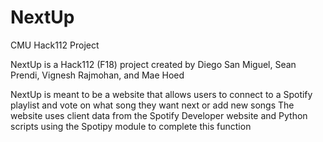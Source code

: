 # NextUp
CMU Hack112 Project

NextUp is a Hack112 (F18) project created by Diego San Miguel, Sean Prendi, Vignesh Rajmohan, and Mae Hoed

NextUp is meant to be a website that allows users to connect to a Spotify playlist and vote on what song they want next or add new songs
The website uses client data from the Spotify Developer website and Python scripts using the Spotipy module to complete this function
